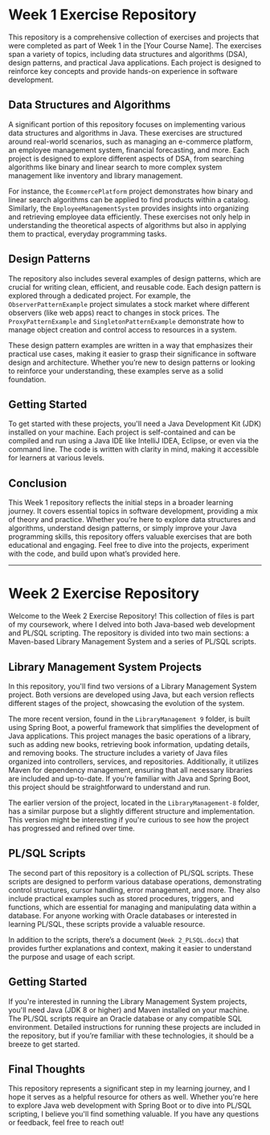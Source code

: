 # Week 1 Exercise Repository

This repository is a comprehensive collection of exercises and projects that were completed as part of Week 1 in the [Your Course Name]. The exercises span a variety of topics, including data structures and algorithms (DSA), design patterns, and practical Java applications. Each project is designed to reinforce key concepts and provide hands-on experience in software development.

## Data Structures and Algorithms

A significant portion of this repository focuses on implementing various data structures and algorithms in Java. These exercises are structured around real-world scenarios, such as managing an e-commerce platform, an employee management system, financial forecasting, and more. Each project is designed to explore different aspects of DSA, from searching algorithms like binary and linear search to more complex system management like inventory and library management.

For instance, the `EcommercePlatform` project demonstrates how binary and linear search algorithms can be applied to find products within a catalog. Similarly, the `EmployeeManagementSystem` provides insights into organizing and retrieving employee data efficiently. These exercises not only help in understanding the theoretical aspects of algorithms but also in applying them to practical, everyday programming tasks.

## Design Patterns

The repository also includes several examples of design patterns, which are crucial for writing clean, efficient, and reusable code. Each design pattern is explored through a dedicated project. For example, the `ObserverPatternExample` project simulates a stock market where different observers (like web apps) react to changes in stock prices. The `ProxyPatternExample` and `SingletonPatternExample` demonstrate how to manage object creation and control access to resources in a system.

These design pattern examples are written in a way that emphasizes their practical use cases, making it easier to grasp their significance in software design and architecture. Whether you’re new to design patterns or looking to reinforce your understanding, these examples serve as a solid foundation.

## Getting Started

To get started with these projects, you'll need a Java Development Kit (JDK) installed on your machine. Each project is self-contained and can be compiled and run using a Java IDE like IntelliJ IDEA, Eclipse, or even via the command line. The code is written with clarity in mind, making it accessible for learners at various levels.

## Conclusion

This Week 1 repository reflects the initial steps in a broader learning journey. It covers essential topics in software development, providing a mix of theory and practice. Whether you’re here to explore data structures and algorithms, understand design patterns, or simply improve your Java programming skills, this repository offers valuable exercises that are both educational and engaging. Feel free to dive into the projects, experiment with the code, and build upon what’s provided here.

---


# Week 2 Exercise Repository

Welcome to the Week 2 Exercise Repository! This collection of files is part of my coursework, where I delved into both Java-based web development and PL/SQL scripting. The repository is divided into two main sections: a Maven-based Library Management System and a series of PL/SQL scripts.

## Library Management System Projects

In this repository, you'll find two versions of a Library Management System project. Both versions are developed using Java, but each version reflects different stages of the project, showcasing the evolution of the system.

The more recent version, found in the `LibraryManagement 9` folder, is built using Spring Boot, a powerful framework that simplifies the development of Java applications. This project manages the basic operations of a library, such as adding new books, retrieving book information, updating details, and removing books. The structure includes a variety of Java files organized into controllers, services, and repositories. Additionally, it utilizes Maven for dependency management, ensuring that all necessary libraries are included and up-to-date. If you're familiar with Java and Spring Boot, this project should be straightforward to understand and run.

The earlier version of the project, located in the `LibraryManagement-8` folder, has a similar purpose but a slightly different structure and implementation. This version might be interesting if you're curious to see how the project has progressed and refined over time.

## PL/SQL Scripts

The second part of this repository is a collection of PL/SQL scripts. These scripts are designed to perform various database operations, demonstrating control structures, cursor handling, error management, and more. They also include practical examples such as stored procedures, triggers, and functions, which are essential for managing and manipulating data within a database. For anyone working with Oracle databases or interested in learning PL/SQL, these scripts provide a valuable resource.

In addition to the scripts, there’s a document (`Week 2_PLSQL.docx`) that provides further explanations and context, making it easier to understand the purpose and usage of each script.

## Getting Started

If you're interested in running the Library Management System projects, you'll need Java (JDK 8 or higher) and Maven installed on your machine. The PL/SQL scripts require an Oracle database or any compatible SQL environment. Detailed instructions for running these projects are included in the repository, but if you’re familiar with these technologies, it should be a breeze to get started.

## Final Thoughts

This repository represents a significant step in my learning journey, and I hope it serves as a helpful resource for others as well. Whether you're here to explore Java web development with Spring Boot or to dive into PL/SQL scripting, I believe you'll find something valuable. If you have any questions or feedback, feel free to reach out!
